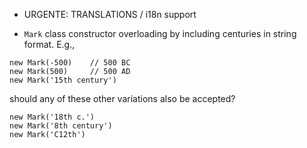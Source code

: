* URGENTE: TRANSLATIONS / i18n support

* `Mark` class constructor overloading by including centuries in string format. E.g., 

```
new Mark(-500)    // 500 BC
new Mark(500)     // 500 AD
new Mark('15th century')
```

should any of these other variations also be accepted?
```
new Mark('18th c.')
new Mark('8th century')
new Mark('C12th')
```
